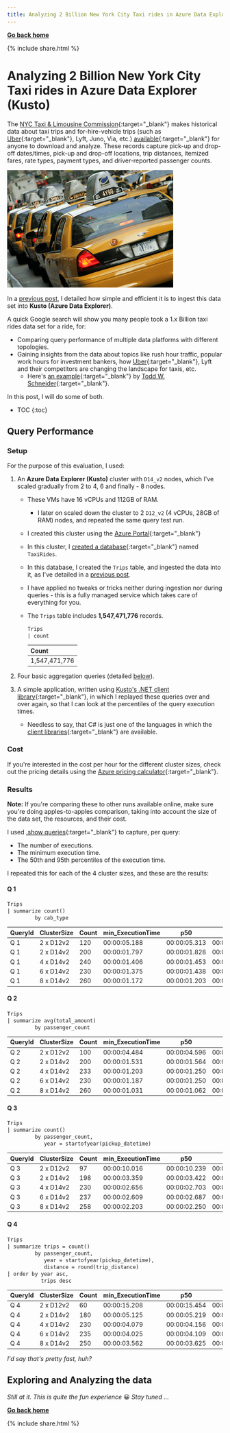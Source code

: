 ```yaml
---
title: Analyzing 2 Billion New York City Taxi rides in Azure Data Explorer (Kusto)
---
```

**[Go back home](../index.md)**

{% include  share.html %}

# Analyzing 2 Billion New York City Taxi rides in Azure Data Explorer (Kusto)

The [NYC Taxi & Limousine Commission](https://www1.nyc.gov/site/tlc/index.page){:target="_blank"} makes
historical data about taxi trips and for-hire-vehicle trips (such as [Uber](analyzing-uber-rides-history.md){:target="_blank"},
Lyft, Juno, Via, etc.) [available](https://www1.nyc.gov/site/tlc/about/tlc-trip-record-data.page){:target="_blank"}
for anyone to download and analyze. These records capture pick-up and drop-off dates/times, pick-up and drop-off locations,
trip distances, itemized fares, rate types, payment types, and driver-reported passenger counts.

![](../resources/images/nyc-taxi-theme-2.png)

In a [previous post](ingesting-nyc-taxi-rides.md), I detailed how simple and efficient it is to ingest this data set into **Kusto (Azure Data Explorer)**.

A quick Google search will show you many people took a 1.x Billion taxi rides data set for a ride, for:
* Comparing query performance of multiple data platforms with different topologies.
* Gaining insights from the data about topics like rush hour traffic, popular work hours for investment bankers,
  how [Uber](analyzing-uber-rides-history.md){:target="_blank"}, Lyft and their competitors are changing the landscape for taxis, etc.
    * Here's [an example](http://toddwschneider.com/posts/analyzing-1-1-billion-nyc-taxi-and-uber-trips-with-a-vengeance/){:target="_blank"}
      by [Todd W. Schneider](https://github.com/toddwschneider){:target="_blank"}.

In this post, I will do some of both.

* TOC
{:toc}

## Query Performance

### Setup

For the purpose of this evaluation, I used:

1. An **Azure Data Explorer (Kusto)** cluster with `D14_v2` nodes, which I've scaled gradually from 2 to 4, 6 and finally - 8 nodes.
    * These VMs have 16 vCPUs and 112GB of RAM.
        * I later on scaled down the cluster to 2 `D12_v2` (4 vCPUs, 28GB of RAM) nodes, and repeated the same query test run.
    * I created this cluster using the [Azure Portal](https://docs.microsoft.com/en-us/azure/data-explorer/create-cluster-database-portal){:target="_blank"}
    * In this cluster, I [created a database](https://docs.microsoft.com/en-us/azure/data-explorer/create-cluster-database-portal#create-a-database){:target="_blank"}
      named `TaxiRides`.
    * In this database, I created the `Trips` table, and ingested the data into it, as I've detailed in a [previous post](ingesting-nyc-taxi-rides.md).
    * I have applied no tweaks or tricks neither during ingestion nor during queries - this is a fully managed service which takes care of everything for you.
    * The `Trips` table includes **1,547,471,776** records.

        ```
        Trips
        | count
        ```
    
        |Count        |
        |-------------|
        |1,547,471,776|


2. Four basic aggregation queries (detailed [below](#results)).

3. A simple application, written using
[Kusto's .NET client library](https://docs.microsoft.com/en-us/azure/kusto/api/netfx/about-kusto-data){:target="_blank"},
in which I replayed these queries over and over again, so that I can look at the percentiles of the query execution times.
    - Needless to say, that C# is just one of the languages in which the 
      [client libraries](https://docs.microsoft.com/en-us/azure/kusto/api/){:target="_blank"} are available.

### Cost

If you're interested in the cost per hour for the different cluster sizes, check out the pricing details using the
[Azure pricing calculator](https://azure.microsoft.com/en-us/pricing/calculator/){:target="_blank"}.

### Results

**Note:** If you're comparing these to other runs available online, make sure you're doing apples-to-apples comparison,
taking into account the size of the data set, the resources, and their cost.

I used [.show queries](https://docs.microsoft.com/en-us/azure/kusto/management/queries){:target="_blank"} to capture, per query:
* The number of executions.
* The minimum execution time.
* The 50th and 95th percentiles of the execution time.

I repeated this for each of the 4 cluster sizes, and these are the results:

#### Q 1

```
Trips
| summarize count()
         by cab_type
```

| QueryId | ClusterSize | Count | min_ExecutionTime | p50          | p95          |
|---------|-------------|-------|-------------------|--------------|--------------|
| Q 1     | 2 x D12v2   | 120   | 00:00:05.188      | 00:00:05.313 | 00:00:05.531 |
| Q 1     | 2 x D14v2   | 200   | 00:00:01.797      | 00:00:01.828 | 00:00:01.906 |
| Q 1     | 4 x D14v2   | 240   | 00:00:01.406      | 00:00:01.453 | 00:00:01.563 |
| Q 1     | 6 x D14v2   | 230   | 00:00:01.375      | 00:00:01.438 | 00:00:01.547 |
| Q 1     | 8 x D14v2   | 260   | 00:00:01.172      | 00:00:01.203 | 00:00:01.250 |

#### Q 2

```
Trips 
| summarize avg(total_amount)
         by passenger_count
```

| QueryId | ClusterSize | Count | min_ExecutionTime | p50          | p95          |
|---------|-------------|-------|-------------------|--------------|--------------|
| Q 2     | 2 x D12v2   | 100   | 00:00:04.484      | 00:00:04.596 | 00:00:04.766 |
| Q 2     | 2 x D14v2   | 200   | 00:00:01.531      | 00:00:01.564 | 00:00:01.687 |
| Q 2     | 4 x D14v2   | 233   | 00:00:01.203      | 00:00:01.250 | 00:00:01.344 |
| Q 2     | 6 x D14v2   | 230   | 00:00:01.187      | 00:00:01.250 | 00:00:01.547 |
| Q 2     | 8 x D14v2   | 260   | 00:00:01.031      | 00:00:01.062 | 00:00:01.219 |

#### Q 3

```
Trips 
| summarize count()
         by passenger_count,
            year = startofyear(pickup_datetime)
```

| QueryId | ClusterSize | Count | min_ExecutionTime | p50          | p95          |
|---------|-------------|-------|-------------------|--------------|--------------|
| Q 3     | 2 x D12v2   | 97    | 00:00:10.016      | 00:00:10.239 | 00:00:10.781 |
| Q 3     | 2 x D14v2   | 198   | 00:00:03.359      | 00:00:03.422 | 00:00:05.281 |
| Q 3     | 4 x D14v2   | 230   | 00:00:02.656      | 00:00:02.703 | 00:00:02.859 |
| Q 3     | 6 x D14v2   | 237   | 00:00:02.609      | 00:00:02.687 | 00:00:02.860 |
| Q 3     | 8 x D14v2   | 258   | 00:00:02.203      | 00:00:02.250 | 00:00:02.953 |

#### Q 4

```
Trips 
| summarize trips = count()
         by passenger_count, 
            year = startofyear(pickup_datetime),
            distance = round(trip_distance)
| order by year asc,
           trips desc
```

| QueryId | ClusterSize | Count | min_ExecutionTime | p50          |  p95          |
|---------|-------------|-------|-------------------|--------------|---------------|
| Q 4     | 2 x D12v2   | 60    | 00:00:15.208      | 00:00:15.454 |  00:00:15.721 |
| Q 4     | 2 x D14v2   | 180   | 00:00:05.125      | 00:00:05.219 |  00:00:06.375 |
| Q 4     | 4 x D14v2   | 230   | 00:00:04.079      | 00:00:04.156 |  00:00:04.391 |
| Q 4     | 6 x D14v2   | 235   | 00:00:04.025      | 00:00:04.109 |  00:00:04.391 |
| Q 4     | 8 x D14v2   | 250   | 00:00:03.562      | 00:00:03.625 |  00:00:03.781 |

*I'd say that's pretty fast, huh?*

## Exploring and Analyzing the data

*Still at it. This is quite the fun experience* 😀 *Stay tuned ...*


**[Go back home](../index.md)**

{% include  share.html %}